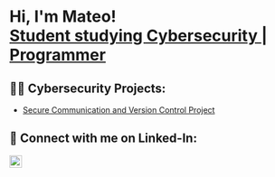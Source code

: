 <h1>Hi, I'm Mateo! <br/><a href="https://www.linkedin.com/in/joshmadakor/">Student studying Cybersecurity </a> | <a href="https://github.com/joshmadakor1">Programmer</a>

<h2>👨‍💻 Cybersecurity Projects:</h2>

- [Secure Communication and Version Control Project](https://github.com/maateoe/SSHKeyGitCommit)


<h2> 🤳 Connect with me on Linked-In:</h2>

[<img align="left" alt="Mateo Escobar | LinkedIn" width="22px" src="https://cdn.jsdelivr.net/npm/simple-icons@v3/icons/linkedin.svg" />][linkedin]


[linkedin]: https://www.linkedin.com/in/matesc/

<!--
**joshmadakor1/joshmadakor1** is a ✨ _special_ ✨ repository because its `README.md` (this file) appears on your GitHub profile.

Here are some ideas to get you started:

- 🔭 I’m currently working on ...
- 🌱 I’m currently learning ...
- 👯 I’m looking to collaborate on ...
- 🤔 I’m looking for help with ...
- 💬 Ask me about ...
- 📫 How to reach me: ...
- 😄 Pronouns: ...
- ⚡ Fun fact: ...
-->
